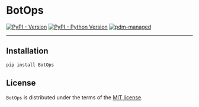 # BotOps

[![PyPI - Version](https://img.shields.io/pypi/v/BotOps.svg)](https://pypi.org/project/BotOps)
[![PyPI - Python Version](https://img.shields.io/pypi/pyversions/BotOps.svg)](https://pypi.org/project/BotOps)
[![pdm-managed](https://img.shields.io/badge/pdm-managed-blueviolet)](https://pdm-project.org)

-----
## Installation

```console
pip install BotOps
```

## License

`BotOps` is distributed under the terms of the [MIT license](LICENSE.txt).
